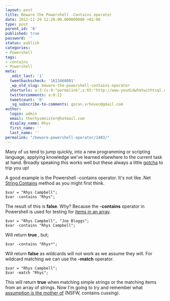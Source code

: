 ```yaml
---
layout: post
title: Beware the Powershell -Contains operator
date: 2011-11-29 12:20:00.000000000 +01:00
type: post
parent_id: '0'
published: true
password: ''
status: publish
categories:
- Powershell
tags:
- contains
- Powershell
meta:
  _edit_last: '1'
  tweetbackscheck: '1613460801'
  _wp_old_slug: beware-the-powershell-contains-operator
  shorturls: a:3:{s:9:"permalink";s:65:"http://www.youdidwhatwithtsql.com/beware-powershell-operator/1403";s:7:"tinyurl";s:26:"http://tinyurl.com/ckc5ayk";s:4:"isgd";s:19:"http://is.gd/TXuh6X";}
  twittercomments: a:0:{}
  tweetcount: '0'
  _sg_subscribe-to-comments: goran.vrhovec@gmail.com
author:
  login: admin
  email: therhysmeister@hotmail.com
  display_name: Rhys
  first_name: ''
  last_name: ''
permalink: "/beware-powershell-operator/1403/"
---
```

Many of us tend to jump quickly, into a new programming or scripting language, applying knowledge we've learned elsewhere to the current task at hand. Broadly speaking this works well but these always a little [gotcha](http://en.wikipedia.org/wiki/Gotcha_(programming) "Gotcha") to trip you up!

A good example is the Powershell -contains operator. It's not like .Net [String.Contains](http://msdn.microsoft.com/en-us/library/dy85x1sa.aspx ".Net String.Contains method") method as you might first think.

```
$var = "Rhys Campbell";
$var -contains "Rhys";
```

The result of this is **false**. Why? Because the **-contains** operator in Powershell is used for testing for [items in an array](http://technet.microsoft.com/en-us/library/ee692798.aspx "Powershell -contains operator").

```
$var = "Rhys Campbell", "Joe Bloggs";
$var -contains "Rhys Campbell";
```

Will return **true** , but;

```
$var -contains "Rhys*";
```

Will return **false** as wildcards will not work as we assume they will. For wildcard matching we can use the **-match** operator.

```
$var = "Rhys Campbell";
$var -match "Rhys";
```

This will return **true** when matching simple strings or the matching items from an array of strings. Now I'm going to try and remember what [assumption is the mother of](http://www.youtube.com/watch?v=wg4trPZFUwc) (NSFW, contains cussing).

